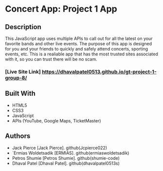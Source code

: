 # Concert App: Project 1 App


## Description
This JavaScript app uses multiple APIs to call out for all the latest on your favorite bands and other live events. The purpose of this app is designed for you and your friends to quickly and safely attend concerts, sporting events, etc. This is a realiable app that has the most trusted sites associated with it, so you can trust there will be no scam.



### [Live Site Link] https://dhavalpatel0513.github.io/gt-project-1-group-8/

## Built With

* HTML5
* CSS3
* JavaScript
* APIs (YouTube, Google Maps, TicketMaster)

## Authors

*  Jack Pierce [Jack Pierce].       github(Jcpierce022)
* `Ermias Woldetsadik [ERMIAS].     github(ermiaswoldetsadik)
*  Petros Shumie [Petros Shumie].   github(shumie-code)
*  Dhaval Patel [Dhaval Patel].     github(dhavalpatel0513s)